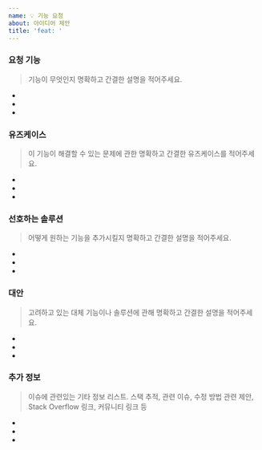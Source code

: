 ```yaml
---
name: 💡 기능 요청
about: 아이디어 제안
title: 'feat: '
---
```


### 요청 기능

> 기능이 무엇인지 명확하고 간결한 설명을 적어주세요.

- 
- 
- 

### 유즈케이스

> 이 기능이 해결할 수 있는 문제에 관한 명확하고 간결한 유즈케이스를 적어주세요.

- 
- 
- 

### 선호하는 솔루션

> 어떻게 원하는 기능을 추가시킬지 명확하고 간결한 설명을 적어주세요.

- 
- 
- 

### 대안

> 고려하고 있는 대체 기능이나 솔루션에 관해 명확하고 간결한 설명을 적어주세요.

- 
- 
- 

### 추가 정보

> 이슈에 관련있는 기타 정보 리스트. 스택 추적, 관련 이슈, 수정 방법 관련 제안, Stack Overflow 링크, 커뮤니티 링크 등

- 
- 
- 